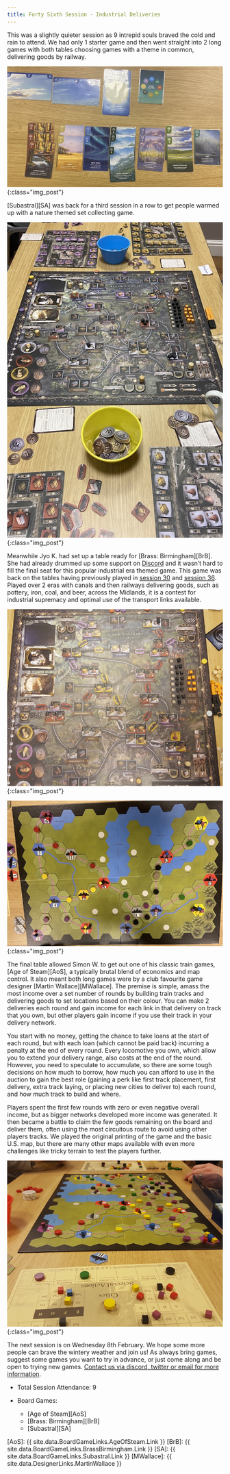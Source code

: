 ```yaml
---
title: Forty Sixth Session - Industrial Deliveries
---
```


This was a slightly quieter session as 9 intrepid souls braved the cold and rain to attend.
We had only 1 starter game and then went straight into 2 long games with both tables choosing games with a theme in common, delivering goods by railway.

![Subastral](/images/posts/2023_01_25/Subastral01.jpg "Subastral"){:class="img_post"}

[Subastral][SA] was back for a third session in a row to get people warmed up with a nature themed set collecting game.

![Brass: Birmingham](/images/posts/2023_01_25/BrassBirmingham01.jpg "Brass: Birmingham"){:class="img_post"}

Meanwhile Jyo K. had set up a table ready for [Brass: Birmingham][BrB].
She had already drummed up some support on [Discord][Contact] and it wasn’t hard to fill the final seat for this popular industrial era themed game.
This game was back on the tables having previously played in [session 30][30] and [session 36][36].
Played over 2 eras with canals and then railways delivering goods, such as pottery, iron, coal, and beer, across the Midlands, it is a contest for industrial supremacy and optimal use of the transport links available.

![Brass: Birmingham](/images/posts/2023_01_25/BrassBirmingham02.jpg "Brass: Birmingham"){:class="img_post"}

![Age Of Steam](/images/posts/2023_01_25/AgeOfSteam01.jpg "Age Of Steam"){:class="img_post"}

The final table allowed Simon W. to get out one of his classic train games, [Age of Steam][AoS], a typically brutal blend of economics and map control.
It also meant both long games were by a club favourite game designer [Martin Wallace][MWallace].
The premise is simple, amass the most income over a set number of rounds by building train tracks and delivering goods to set locations based on their colour.
You can make 2 deliveries each round and gain income for each link in that delivery on track that you own, but other players gain income if you use their track in your delivery network.

You start with no money, getting the chance to take loans at the start of each round, but with each loan (which cannot be paid back) incurring a penalty at the end of every round.
Every locomotive you own, which allow you to extend your delivery range, also costs at the end of the round.
However, you need to speculate to accumulate, so there are some tough decisions on how much to borrow, how much you can afford to use in the auction to gain the best role (gaining a perk like first track placement, first delivery, extra track laying, or placing new cities to deliver to) each round, and how much track to build and where.

Players spent the first few rounds with zero or even negative overall income, but as bigger networks developed more income was generated.
It then became a battle to claim the few goods remaining on the board and deliver them, often using the most circuitous route to avoid using other players tracks.
We played the original printing of the game and the basic U.S. map, but there are many other maps available with even more challenges like tricky terrain to test the players further.

![Age Of Steam](/images/posts/2023_01_25/AgeOfSteam02.jpg "Age Of Steam"){:class="img_post"}

The next session is on Wednesday 8th February.
We hope some more people can brave the wintery weather and join us!
As always bring games, suggest some games you want to try in advance, or just come along and be open to trying new games.
[Contact us via discord, twitter or email for more information][Contact].

* Total Session Attendance: 9
* Board Games:

	 * [Age of Steam][AoS]
	 * [Brass: Birmingham][BrB]
	 * [Subastral][SA]

[AoS]: {{ site.data.BoardGameLinks.AgeOfSteam.Link }}
[BrB]: {{ site.data.BoardGameLinks.BrassBirmingham.Link }}
[SA]: {{ site.data.BoardGameLinks.Subastral.Link }}
[MWallace]: {{ site.data.DesignerLinks.MartinWallace }}

[30]: /2022/05/18/thirtieth-session.html
[36]: /2022/08/10/thirtysixth-session.html

[Contact]: /Contact.html
